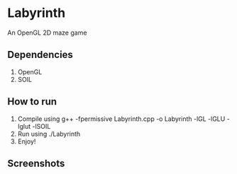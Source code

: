 # Labyrinth
An OpenGL 2D maze game

## Dependencies
1. OpenGL
2. SOIL

## How to run
1. Compile using g++ -fpermissive Labyrinth.cpp -o Labyrinth -lGL -lGLU -lglut -lSOIL
2. Run using ./Labyrinth
3. Enjoy!

## Screenshots
